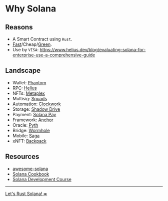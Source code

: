 # Why Solana

## Reasons

- A Smart Contract using `Rust`.
- [Fast](https://break.solana.com/)/Cheap/[Green](https://solana.com/environment).
- Use by `VISA`: https://www.helius.dev/blog/evaluating-solana-for-enterprise-use-a-comprehensive-guide

## Landscape

- Wallet: [Phantom](https://phantom.app/)
- RPC: [Helius](https://www.helius.dev/)
- NFTs: [Metaplex](https://www.metaplex.com/)
- Multisig: [Squads](https://squads.so/)
- Automation: [Clockwork](https://www.clockwork.xyz/)
- Storage: [Shadow Drive](https://github.com/GenesysGo/shadow-drive)
- Payment: [Solana Pay](https://solanapay.com/)
- Framework: [Anchor](https://www.anchor-lang.com/)
- Oracle: [Pyth](https://pyth.network/)
- Bridge: [Wormhole](https://linktr.ee/wormholecrypto)
- Mobile: [Saga](https://solanamobile.com/)
- xNFT: [Backpack](https://www.backpack.app/)

## Resources

- [awesome-solana](https://github.com/katopz/awesome-solana)
- [Solana Cookbook](https://solanacookbook.com/)
- [Solana Development Course](https://soldev.app/course)

---

[Let's Rust Solana! ➠](../solana/mod.md)
